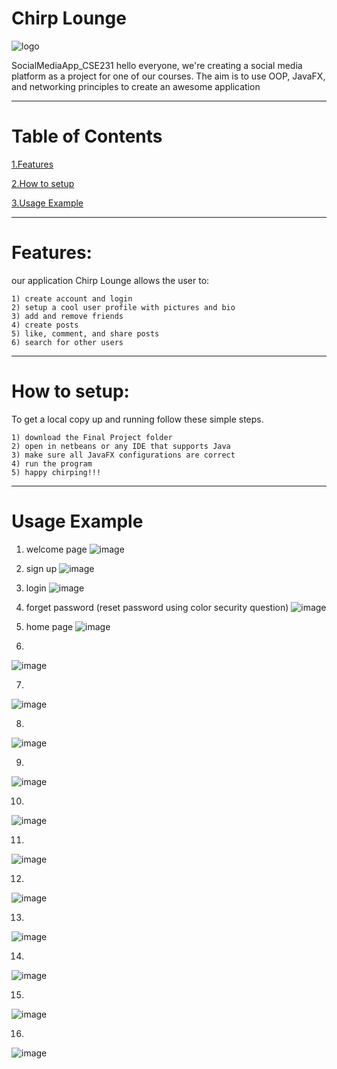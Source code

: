 # Chirp Lounge 
![logo](https://github.com/AY-aya/SocialMediaApp_CSE231/assets/160540583/d8f0301c-8e14-4548-b4c5-c9fd4c666738)

SocialMediaApp_CSE231
hello everyone, we're creating a social media platform as a project for one of our courses. 
The aim is to use OOP, JavaFX, and networking principles to create an awesome application
_________________________________________________________________________________________________________________________________________________________________________________________________________
# Table of Contents

[1.Features](#Features)

[2.How to setup](#How-to-setup)

[3.Usage Example](#Usage-Example)
_________________________________________________________________________________________________________________________________________________________________________________________________________
# Features:
our application Chirp Lounge allows the user to:

    1) create account and login
    2) setup a cool user profile with pictures and bio
    3) add and remove friends
    4) create posts
    5) like, comment, and share posts
    6) search for other users
_________________________________________________________________________________________________________________________________________________________________________________________________________
# How to setup:
To get a local copy up and running follow these simple steps.

    1) download the Final Project folder
    2) open in netbeans or any IDE that supports Java
    3) make sure all JavaFX configurations are correct
    4) run the program
    5) happy chirping!!!
 _________________________________________________________________________________________________________________________________________________________________________________________________________
# Usage Example  

1) welcome page
![image](https://github.com/AY-aya/SocialMediaApp_CSE231/assets/160540583/30fb08f9-e51c-4549-8206-ff9e61e27354)

2) sign up
![image](https://github.com/AY-aya/SocialMediaApp_CSE231/assets/160540583/ecb2ba01-366c-49dc-bbeb-272b6a238541)

3) login
![image](https://github.com/AY-aya/SocialMediaApp_CSE231/assets/160540583/0af73314-9387-43e0-a4b8-1cf7d70ad67c)

4) forget password (reset password using color security question)
![image](https://github.com/AY-aya/SocialMediaApp_CSE231/assets/160540583/4a8ff97e-090f-418e-85b5-19bb7d115f34)

5) home page
![image](https://github.com/AY-aya/SocialMediaApp_CSE231/assets/160540583/22ff25b9-d878-467a-ade7-5962ebfa3904)

6)
![image](https://github.com/AY-aya/SocialMediaApp_CSE231/assets/160540583/e346019d-3b95-460d-b0be-4f6655ba8b8e)

7)
![image](https://github.com/AY-aya/SocialMediaApp_CSE231/assets/160540583/101de848-25dd-4b92-a849-573af87cefb7)

8)
![image](https://github.com/AY-aya/SocialMediaApp_CSE231/assets/160540583/741f029b-4b99-41a9-a52f-2d4b69396a92)

9)
![image](https://github.com/AY-aya/SocialMediaApp_CSE231/assets/160540583/fda04b7f-ae23-4f6c-b34e-ee43ad22c802)

10)
![image](https://github.com/AY-aya/SocialMediaApp_CSE231/assets/160540583/71f67ca1-105e-4ebb-bf0e-886e3775eed9)

11)
![image](https://github.com/AY-aya/SocialMediaApp_CSE231/assets/160540583/5792cec5-7adb-44ef-8748-9bb8f6a7c9fc)

12)
![image](https://github.com/AY-aya/SocialMediaApp_CSE231/assets/160540583/5df59fed-466c-43c5-bbc1-dbc0207d353a)

13)
![image](https://github.com/AY-aya/SocialMediaApp_CSE231/assets/160540583/87733bd3-3b91-493c-a029-6b0443de9a52)

14)
![image](https://github.com/AY-aya/SocialMediaApp_CSE231/assets/160540583/632ff9aa-0cf9-4d0a-971e-1c62df8c821e)

15)
![image](https://github.com/AY-aya/SocialMediaApp_CSE231/assets/160540583/58ba9a35-47d1-4c43-bc94-f31aa1b9e473)

16)
![image](https://github.com/AY-aya/SocialMediaApp_CSE231/assets/160540583/a3fc7080-605b-4f2b-a1f2-582e5e4c0c3b)







